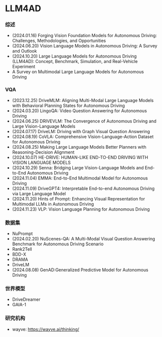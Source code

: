 # LLM4AD

### 综述

- (2024.01.16) Forging Vision Foundation Models for Autonomous Driving: Challenges, Methodologies, and Opportunities
- (2024.06.20) Vision Language Models in Autonomous Driving: A Survey and Outlook
- (2024.10.20) Large Language Models for Autonomous Driving (LLM4AD): Concept, Benchmark, Simulation, and Real-Vehicle Experiment
- A Survey on Multimodal Large Language Models for Autonomous Driving

### VQA

- (2023.12.25) DriveMLM: Aligning Multi-Modal Large Language Models with Behavioral Planning States for Autonomous Driving
- (2024.03.20) LingoQA: Video Question Answering for Autonomous Driving
- (2024.06.25) DRIVEVLM: The Convergence of Autonomous Driving and Large Vision-Language Models
- (2024.07.17) DriveLM: Driving with Graph Visual Question Answering
- (2024.08.19) CoVLA: Comprehensive Vision-Language-Action Dataset for Autonomous Driving
- (2024.08.25) Making Large Language Models Better Planners with Reasoning-Decision Alignment
- (2024.10.07) HE-DRIVE: HUMAN-LIKE END-TO-END DRIVING WITH VISION LANGUAGE MODELS
- (2024.10.29) Senna: Bridging Large Vision-Language Models and End-to-End Autonomous Driving
- (2024.11.04) EMMA: End-to-End Multimodal Model for Autonomous Driving
- (2024.11.09) DriveGPT4: Interpretable End-to-end Autonomous Driving via Large Language Model
- (2024.11.20) Hints of Prompt: Enhancing Visual Representation for Multimodal LLMs in Autonomous Driving
- (2024.11.23) VLP: Vision Language Planning for Autonomous Driving

### 数据集

- NuPrompt
- (2024.02.20) NuScenes-QA: A Multi-Modal Visual Question Answering Benchmark for Autonomous Driving Scenario
- Rank2Tell
- BDD-X
- DRAMA
- DriveLM
- (2024.08.08) GenAD:Generalized Predictive Model for Autonomous Driving

### 世界模型

- DriveDreamer
- GAIA-1


### 研究机构

- wayve: https://wayve.ai/thinking/